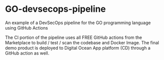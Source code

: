 # GO-devsecops-pipeline

An example of a DevSecOps pipeline for the GO programming language using GitHub Actions

The CI portion of the pipeline uses all FREE GitHub actions from the Marketplace to build / test / scan the codebase and Docker Image. The final demo product is deployed to Digital Ocean App platform (CD) through a GitHub action as well.